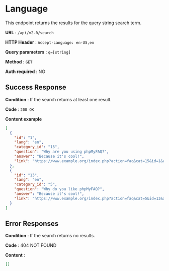 # Language

This endpoint returns the results for the query string search term.

**URL** : `/api/v2.0/search`

**HTTP Header** : `Accept-Language: en-US,en`

**Query parameters** : `q=[string]`

**Method** : `GET`

**Auth required** : NO

## Success Response

**Condition** : If the search returns at least one result.

**Code** : `200 OK`

**Content example**

```json
[
  {
    "id": "1",
    "lang": "en",
    "category_id": "15",
    "question": "Why are you using phpMyFAQ?",
    "answer": "Because it's cool!",
    "link": "https://www.example.org/index.php?action=faq&cat=15&id=1&artlang=en"
  },
  {
    "id": "13",
    "lang": "en",
    "category_id": "5",
    "question": "Why do you like phpMyFAQ?",
    "answer": "Because it's cool!",
    "link": "https://www.example.org/index.php?action=faq&cat=5&id=13&artlang=en"
  }
]
```

## Error Responses

**Condition** : If the search returns no results.

**Code** : 404 NOT FOUND

**Content** :

```json
[]
```
